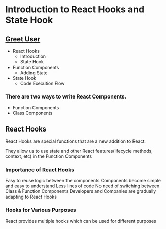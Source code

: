 # Introduction to React Hooks and State Hook
## [Greet User](https://sspgreetuser.ccbp.tech/)

- React Hooks
  - Introduction
  - State Hook
- Function Components
  - Adding State
- State Hook
  - Code Execution Flow

### There are two ways to write React Components.
- Function Components
- Class Components
  
## React Hooks
React Hooks are special functions that are a new addition to React.

They allow us to use state and other React features(lifecycle methods, context, etc) in the Function Components

### Importance of React Hooks
Easy to reuse logic between the components
Components become simple and easy to understand
Less lines of code
No need of switching between Class & Function Components
Developers and Companies are gradually adapting to React Hooks
### Hooks for Various Purposes
React provides multiple hooks which can be used for different purposes

